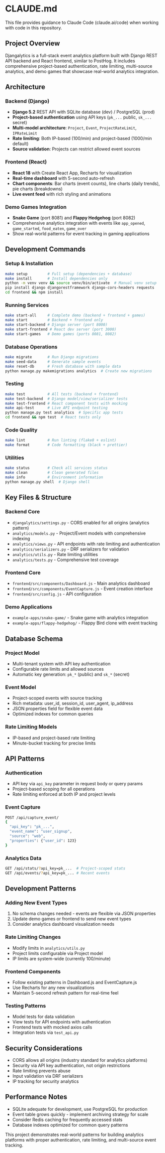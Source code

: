 # CLAUDE.md

This file provides guidance to Claude Code (claude.ai/code) when working with code in this repository.

## Project Overview

Djangalytics is a full-stack event analytics platform built with Django REST API backend and React frontend, similar to PostHog. It includes comprehensive project-based authentication, rate limiting, multi-source analytics, and demo games that showcase real-world analytics integration.

## Architecture

### Backend (Django)
- **Django 5.2** REST API with SQLite database (dev) / PostgreSQL (prod)
- **Project-based authentication** using API keys (`pk_...` public, `sk_...` secret)
- **Multi-model architecture**: `Project`, `Event`, `ProjectRateLimit`, `IPRateLimit`
- **Rate limiting**: Both IP-based (100/min) and project-based (1000/min default)
- **Source validation**: Projects can restrict allowed event sources

### Frontend (React)
- **React 18** with Create React App, Recharts for visualization
- **Real-time dashboard** with 5-second auto-refresh
- **Chart components**: Bar charts (event counts), line charts (daily trends), pie charts (breakdowns)
- **Live event feed** with rich styling and animations

### Demo Games Integration
- **Snake Game** (port 8081) and **Flappy Hedgehog** (port 8082)
- Comprehensive analytics integration with events like `app_opened`, `game_started`, `food_eaten`, `game_over`
- Show real-world patterns for event tracking in gaming applications

## Development Commands

### Setup & Installation
```bash
make setup         # Full setup (dependencies + database)
make install       # Install dependencies only
python -m venv venv && source venv/bin/activate  # Manual venv setup
pip install django djangorestframework django-cors-headers requests
cd frontend && npm install
```

### Running Services
```bash
make start-all     # Complete demo (backend + frontend + games)
make start         # Backend + frontend only
make start-backend # Django server (port 8000)
make start-frontend # React dev server (port 3000)
make start-games   # Demo games (ports 8081, 8082)
```

### Database Operations
```bash
make migrate       # Run Django migrations
make seed-data     # Generate sample events
make reset-db      # Fresh database with sample data
python manage.py makemigrations analytics  # Create new migrations
```

### Testing
```bash
make test          # All tests (backend + frontend)
make test-backend  # Django model/view/serializer tests
make test-frontend # React component tests with mocking
make api-test      # Live API endpoint testing
python manage.py test analytics  # Specific app tests
cd frontend && npm test  # React tests only
```

### Code Quality
```bash
make lint          # Run linting (flake8 + eslint)
make format        # Code formatting (black + prettier)
```

### Utilities
```bash
make status        # Check all services status
make clean         # Clean generated files
make info          # Environment information
python manage.py shell  # Django shell
```

## Key Files & Structure

### Backend Core
- `djangalytics/settings.py` - CORS enabled for all origins (analytics pattern)
- `analytics/models.py` - Project/Event models with comprehensive indexing
- `analytics/views.py` - API endpoints with rate limiting and authentication
- `analytics/serializers.py` - DRF serializers for validation
- `analytics/utils.py` - Rate limiting utilities
- `analytics/tests.py` - Comprehensive test coverage

### Frontend Core
- `frontend/src/components/Dashboard.js` - Main analytics dashboard
- `frontend/src/components/EventCapture.js` - Event creation interface
- `frontend/src/config.js` - API configuration

### Demo Applications
- `example-apps/snake-game/` - Snake game with analytics integration
- `example-apps/flappy-hedgehog/` - Flappy Bird clone with event tracking

## Database Schema

### Project Model
- Multi-tenant system with API key authentication
- Configurable rate limits and allowed sources
- Automatic key generation: `pk_*` (public) and `sk_*` (secret)

### Event Model
- Project-scoped events with source tracking
- Rich metadata: user_id, session_id, user_agent, ip_address
- JSON properties field for flexible event data
- Optimized indexes for common queries

### Rate Limiting Models
- IP-based and project-based rate limiting
- Minute-bucket tracking for precise limits

## API Patterns

### Authentication
- API key via `api_key` parameter in request body or query params
- Project-based scoping for all operations
- Rate limiting enforced at both IP and project levels

### Event Capture
```bash
POST /api/capture_event/
{
  "api_key": "pk_...",
  "event_name": "user_signup",
  "source": "web",
  "properties": {"user_id": 123}
}
```

### Analytics Data
```bash
GET /api/stats/?api_key=pk_...  # Project-scoped stats
GET /api/events/?api_key=pk_... # Recent events
```

## Development Patterns

### Adding New Event Types
1. No schema changes needed - events are flexible via JSON properties
2. Update demo games or frontend to send new event types
3. Consider analytics dashboard visualization needs

### Rate Limiting Changes
- Modify limits in `analytics/utils.py`
- Project limits configurable via Project model
- IP limits are system-wide (currently 100/minute)

### Frontend Components
- Follow existing patterns in Dashboard.js and EventCapture.js
- Use Recharts for any new visualizations
- Maintain 5-second refresh pattern for real-time feel

### Testing Patterns
- Model tests for data validation
- View tests for API endpoints with authentication
- Frontend tests with mocked axios calls
- Integration tests via `test_api.py`

## Security Considerations

- CORS allows all origins (industry standard for analytics platforms)
- Security via API key authentication, not origin restrictions
- Rate limiting prevents abuse
- Input validation via DRF serializers
- IP tracking for security analytics

## Performance Notes

- SQLite adequate for development, use PostgreSQL for production
- Event table grows quickly - implement archiving strategy for scale
- Consider Redis caching for frequently accessed stats
- Database indexes optimized for common query patterns

This project demonstrates real-world patterns for building analytics platforms with proper authentication, rate limiting, and multi-source event tracking.